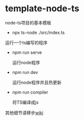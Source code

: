 # template-node-ts

node-ts项目的基本模板

-  npx ts-node ./src/index.ts

  运行一个ts编写的程序

- npm run serve

  运行node程序

- npm run dev

  运行node程序并且热更新

- npm run compiler

  将TS编译成js
  

其他细节请移步[wiki](https://github.com/fish-node/template-node-ts/wiki)
